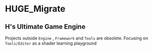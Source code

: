 # HUGE_Migrate
H's Ultimate Game Engine
--------
Projects outside `Engine` , `Framework` and `Tools` are obsolete.  Focusing on `Tools/Editor` as a shader learning playground
